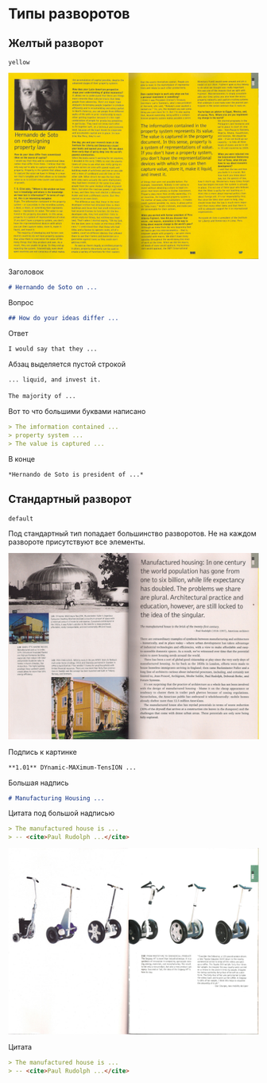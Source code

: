 # Типы разворотов

## Желтый разворот
```
yellow
```

![](https://raw.githubusercontent.com/destroytheimage/submarine_MT/develop/Spreads/024eng.jpg)

Заголовок
```md
# Hernando de Soto on ...
```

Вопрос
```md
## How do your ideas differ ...
```

Ответ
```md
I would say that they ...
```

Абзац выделяется пустой строкой
```md
... liquid, and invest it.

The majority of ...
```

Вот то что большими буквами написано
```md
> The imformation contained ...
> property system ...
> The value is captured ...
```

В конце
```md
*Hernando de Soto is president of ...*
```

## Стандартный разворот
```
default
```
Под стандартный тип попадает большинство разворотов.
Не на каждом развороте присутствуют все элементы.

![](https://raw.githubusercontent.com/destroytheimage/submarine_MT/develop/Spreads/019eng.jpg)

Подпись к картинке
```md
**1.01** DYnamic-MAXimum-TensION ...
```

Большая надпись
```md
# Manufacturing Housing ...
```

Цитата под большой надписью
```md
> The manufactured house is ...
> -- <cite>Paul Rudolph ...</cite>
```

![](https://raw.githubusercontent.com/destroytheimage/submarine_MT/develop/Spreads/028eng.jpg)

Цитата
```md
> The manufactured house is ...
> -- <cite>Paul Rudolph ...</cite>
```
